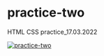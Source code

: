 # practice-two
HTML CSS practice_17.03.2022

[![practice-two](https://img.shields.io/badge/-Website%20in%20action-282a36?logo=GitHub&logoColor=ff6e96&style=flat&labelColor=282a36)](https://candiddeer.github.io/practice-two/)
